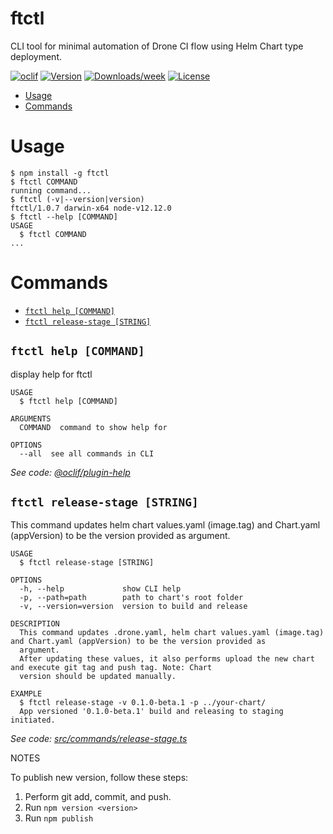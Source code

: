 # ftctl

CLI tool for minimal automation of Drone CI flow using Helm Chart type deployment.

[![oclif](https://img.shields.io/badge/cli-oclif-brightgreen.svg)](https://oclif.io)
[![Version](https://img.shields.io/npm/v/ftctl.svg)](https://npmjs.org/package/ftctl)
[![Downloads/week](https://img.shields.io/npm/dw/ftctl.svg)](https://npmjs.org/package/ftctl)
[![License](https://img.shields.io/npm/l/ftctl.svg)](https://github.com/wilson_13/ftctl/blob/master/package.json)

<!-- toc -->

- [Usage](#usage)
- [Commands](#commands)
  <!-- tocstop -->

# Usage

<!-- usage -->

```sh-session
$ npm install -g ftctl
$ ftctl COMMAND
running command...
$ ftctl (-v|--version|version)
ftctl/1.0.7 darwin-x64 node-v12.12.0
$ ftctl --help [COMMAND]
USAGE
  $ ftctl COMMAND
...
```

<!-- usagestop -->

# Commands

<!-- commands -->

- [`ftctl help [COMMAND]`](#ftctl-help-command)
- [`ftctl release-stage [STRING]`](#ftctl-release-stage-string)

## `ftctl help [COMMAND]`

display help for ftctl

```
USAGE
  $ ftctl help [COMMAND]

ARGUMENTS
  COMMAND  command to show help for

OPTIONS
  --all  see all commands in CLI
```

_See code: [@oclif/plugin-help](https://github.com/oclif/plugin-help/blob/v2.2.3/src/commands/help.ts)_

## `ftctl release-stage [STRING]`

This command updates helm chart values.yaml (image.tag) and Chart.yaml (appVersion) to be the version provided as argument.

```
USAGE
  $ ftctl release-stage [STRING]

OPTIONS
  -h, --help             show CLI help
  -p, --path=path        path to chart's root folder
  -v, --version=version  version to build and release

DESCRIPTION
  This command updates .drone.yaml, helm chart values.yaml (image.tag) and Chart.yaml (appVersion) to be the version provided as
  argument.
  After updating these values, it also performs upload the new chart and execute git tag and push tag. Note: Chart
  version should be updated manually.

EXAMPLE
  $ ftctl release-stage -v 0.1.0-beta.1 -p ../your-chart/
  App versioned '0.1.0-beta.1' build and releasing to staging initiated.
```

_See code: [src/commands/release-stage.ts](https://github.com/Wilson13/ftctl/blob/v1.0.7/src/commands/release-stage.ts)_

<!-- commandsstop -->

NOTES

To publish new version, follow these steps:

1. Perform git add, commit, and push.
2. Run `npm version <version>`
3. Run `npm publish`
